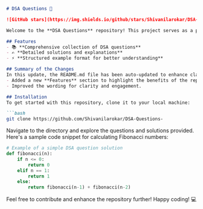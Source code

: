 ```markdown
# DSA Questions 🚀

![GitHub stars](https://img.shields.io/github/stars/Shivanilarokar/DSA-Questions-?style=social) ![Forks](https://img.shields.io/github/forks/Shivanilarokar/DSA-Questions-?style=social)

Welcome to the **DSA Questions** repository! This project serves as a platform for developers and learners to practice and enhance their skills in Data Structures and Algorithms (DSA). This repository is designed to help you improve your understanding of various data structures and algorithms through a collection of questions and solutions.

## Features
- 📚 **Comprehensive collection of DSA questions**
- ✍️ **Detailed solutions and explanations**
- ⚡ **Structured example format for better understanding**

## Summary of the Changes
In this update, the README.md file has been auto-updated to enhance clarity and structure. Key changes include:
- Added a new **Features** section to highlight the benefits of the repository.
- Improved the wording for clarity and engagement.

## Installation
To get started with this repository, clone it to your local machine:

```bash
git clone https://github.com/Shivanilarokar/DSA-Questions-
```

Navigate to the directory and explore the questions and solutions provided. Here's a sample code snippet for calculating Fibonacci numbers:

```python
# Example of a simple DSA question solution
def fibonacci(n):
    if n <= 0:
        return 0
    elif n == 1:
        return 1
    else:
        return fibonacci(n-1) + fibonacci(n-2)
```

Feel free to contribute and enhance the repository further! Happy coding! 💻
```